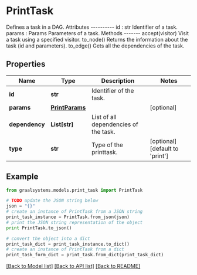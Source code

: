 # PrintTask

Defines a task in a DAG.  Attributes ---------- id : str     Identifier of a task. params : Params     Parameters of a task.  Methods ------- accept(visitor)     Visit a task using a specified visitor. to_node()     Returns the information about the task (id and parameters). to_edge()     Gets all the dependencies of the task.

## Properties

Name | Type | Description | Notes
------------ | ------------- | ------------- | -------------
**id** | **str** | Identifier of the task. | 
**params** | [**PrintParams**](PrintParams.md) |  | [optional] 
**dependency** | **List[str]** | List of all dependencies of the task. | 
**type** | **str** | Type of the printtask. | [optional] [default to 'print']

## Example

```python
from graalsystems.models.print_task import PrintTask

# TODO update the JSON string below
json = "{}"
# create an instance of PrintTask from a JSON string
print_task_instance = PrintTask.from_json(json)
# print the JSON string representation of the object
print PrintTask.to_json()

# convert the object into a dict
print_task_dict = print_task_instance.to_dict()
# create an instance of PrintTask from a dict
print_task_form_dict = print_task.from_dict(print_task_dict)
```
[[Back to Model list]](../README.md#documentation-for-models) [[Back to API list]](../README.md#documentation-for-api-endpoints) [[Back to README]](../README.md)


